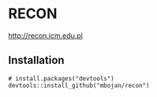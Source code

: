 # RECON

<http://recon.icm.edu.pl>

## Installation

```{r}
# install.packages("devtools")
devtools::install_github("mbojan/recon")
```

